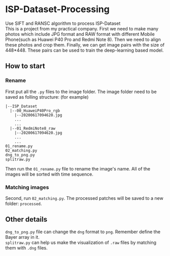 # ISP-Dataset-Processing
Use SIFT and RANSC algorithm to process ISP-Dataset   
This is a project from my practical company. First we need to make many photos which include JPG format and RAW format with different Mobile Phone(such as Huawei P40 Pro and Redmi Note 8). Then we need to align these photos and crop them. Finally, we can get image pairs with the size of 448*448. These pairs can be used to train the deep-learning based model.  
## How to start  
### Rename  
First put all the `.py` files to the image folder. The image folder need to be saved as folling structure:  (for example)
```
|--ISP_Dataset  
  |--00_HuaweiP40Pro_rgb  
    |--20200617094620.jpg  
    ...  
    ...  
  |--01_RedmiNote8_raw  
    |--20200617094620.jpg  
    ...  
    ...  
01_rename.py  
02_matching.py  
dng_to_png.py  
splitraw.py  

```  
Then run the `01_rename.py` file to rename the image's name. All of the images will be sorted with time sequence.  
### Matching images  
Second, run `02_matching.py`. The processed patches will be saved to a new folder: `processed`.  
## Other details  
`dng_to_png.py` file can change the `dng` format to `png`. Remember define the Bayer array in it.  
`splitraw.py` can help us make the visualization of `.raw` files by matching them with `.dng` files.
